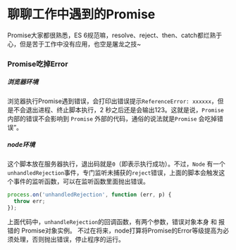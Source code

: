 # 聊聊工作中遇到的Promise
Promise大家都很熟悉，ES 6规范嘛，resolve、reject、then、catch都烂熟于心，但是苦于工作中没有应用，也空是屠龙之技~

### Promise吃掉Error
##### 浏览器环境
浏览器执行Promise遇到错误，会打印出错误提示`ReferenceError: xxxxxx`，但是不会退出进程、终止脚本执行，2 秒之后还是会输出123。这就是说，`Promise` 内部的错误不会影响到 `Promise` 外部的代码，通俗的说法就是`Promise` 会吃掉错误”。
##### node环境
这个脚本放在服务器执行，退出码就是`0`（即表示执行成功）。不过，`Node` 有一个`unhandledRejection`事件，专门监听未捕获的`reject`错误，上面的脚本会触发这个事件的监听函数，可以在监听函数里面抛出错误。
```js
process.on('unhandledRejection', function (err, p) {
  throw err;
});
```
上面代码中，`unhandleRejection`的回调函数，有两个参数，错误对象本身 和 报错的 Promise对象实例。
不过在将来，node打算将Promise的Error等级提高为必须处理，否则抛出错误，停止程序的运行。